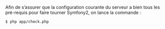 Afin de s’assurer que la configuration courante du serveur a bien tous les pré-requis pour faire tourner Symfony2, on lance la commande :
```sh
$ php app/check.php
```